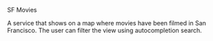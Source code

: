 SF Movies

A service that shows on a map where movies have been filmed in San Francisco. The user can filter the view using autocompletion search.
